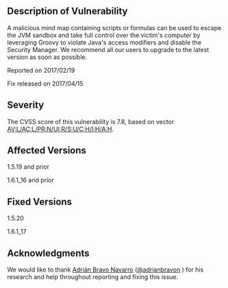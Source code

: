## Description of Vulnerability
A malicious mind map containing scripts or formulas can be used to escape the JVM sandbox and take full control over the victim's computer by leveraging Groovy to violate Java's access modifiers and disable the Security Manager. We recommend all our users to upgrade to the latest version as soon as possible.

Reported on 2017/02/19

Fix released on 2017/04/15

## Severity
The CVSS score of this vulnerability is 7.8, based on vector [AV:L/AC:L/PR:N/UI:R/S:U/C:H/I:H/A:H](https://nvd.nist.gov/vuln-metrics/cvss/v3-calculator?vector=AV:L/AC:L/PR:N/UI:R/S:U/C:H/I:H/A:H).

## Affected Versions
1.5.19 and prior

1.6.1_16 and prior

## Fixed Versions
1.5.20

1.6.1_17

## Acknowledgments
We would like to thank [Adrián Bravo Navarro](https://www.linkedin.com/in/adrianbn) ([@adrianbravon](https://twitter.com/adrianbravon) ) for his research and help throughout reporting and fixing this issue.

<!-- ({Category:Security}) -->

